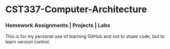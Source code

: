 # CST337-Computer-Architecture
<h3>Homework Assignments | Projects | Labs</h3>
This is for my personal use of learning GitHub and not to share code, but to learn version control.
